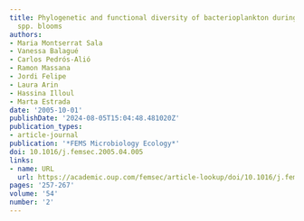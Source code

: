 ```yaml
---
title: Phylogenetic and functional diversity of bacterioplankton during Alexandrium
  spp. blooms
authors:
- Maria Montserrat Sala
- Vanessa Balagué
- Carlos Pedrós-Alió
- Ramon Massana
- Jordi Felipe
- Laura Arin
- Hassina Illoul
- Marta Estrada
date: '2005-10-01'
publishDate: '2024-08-05T15:04:48.481020Z'
publication_types:
- article-journal
publication: '*FEMS Microbiology Ecology*'
doi: 10.1016/j.femsec.2005.04.005
links:
- name: URL
  url: https://academic.oup.com/femsec/article-lookup/doi/10.1016/j.femsec.2005.04.005
pages: '257-267'
volume: '54'
number: '2'
---
```

